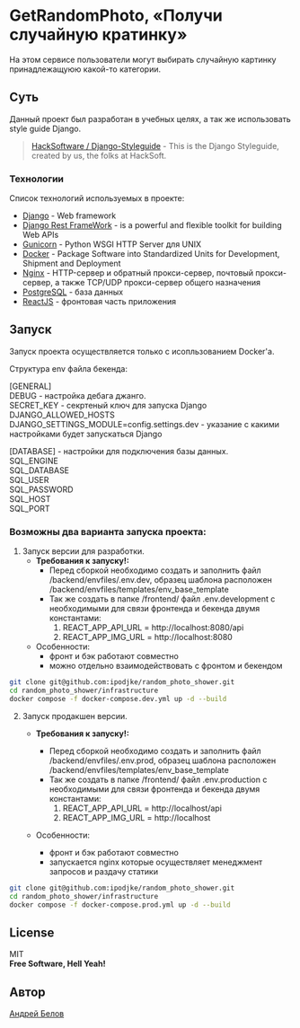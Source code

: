 # GetRandomPhoto, «Получи случайную кратинку»

На этом сервисе пользователи могут выбирать случайную картинку принадлежащуюю какой-то категории.

## Суть

Данный проект был разработан в учебных целях, а так же использовать style guide Django.
> [HackSoftware / Django-Styleguide](https://github.com/HackSoftware/Django-Styleguide?ysclid=ll9sdk8slt572212674) - This is the Django Styleguide, created by us, the folks at HackSoft.

### Технологии

Список технологий используемых в проекте:

- [Django](https://www.djangoproject.com/) - Web framework
- [Django Rest FrameWork](https://www.django-rest-framework.org/) - is a powerful and flexible toolkit for building Web APIs
- [Gunicorn](https://gunicorn.org/) - Python WSGI HTTP Server для UNIX
- [Docker](https://www.docker.com/) - Package Software into Standardized Units for Development, Shipment and Deployment
- [Nginx](https://nginx.org/ru/) - HTTP-сервер и обратный прокси-сервер, почтовый прокси-сервер, а также TCP/UDP прокси-сервер общего назначения
- [PostgreSQL](https://www.postgresql.org/) - база данных
- [ReactJS](https://reactjs.org) - фронтовая часть приложения

## Запуск
Запуск проекта осуществляется только с исопльзованием Docker'а.

Структура env файла бекенда:

[GENERAL]<br>
DEBUG - настройка дебага джанго.<br>
SECRET_KEY - секртеный ключ для запуска Django<br>
DJANGO_ALLOWED_HOSTS<br>
DJANGO_SETTINGS_MODULE=config.settings.dev - указание с какими настройками будет запускаться Django

[DATABASE] - настройки для подключения базы данных.<br>
SQL_ENGINE<br>
SQL_DATABASE<br>
SQL_USER<br>
SQL_PASSWORD<br>
SQL_HOST<br>
SQL_PORT<br>


### Возможны два варианта запуска проекта:

1) Запуск версии для разработки.
    - **Требования к запуску!:**
        - Перед сборкой необходимо создать и заполнить файл /backend/envfiles/.env.dev,
          образец шаблона расположен /backend/envfiles/templates/env_base_template
        - Так же создать в папке /frontend/ файл .env.development с необходимыми 
          для связи фронтенда и бекенда двумя константами:
          1) REACT_APP_API_URL = http://localhost:8080/api
          2) REACT_APP_IMG_URL = http://localhost:8080
    - Особенности:
        - фронт и бэк работают совместно
        - можно отдельно взаимодействовать с фронтом и бекендом

```sh
git clone git@github.com:ipodjke/random_photo_shower.git
cd random_photo_shower/infrastructure
docker compose -f docker-compose.dev.yml up -d --build    
```

2) Запуск продакшен версии.
    - **Требования к запуску!:**
        - Перед сборкой необходимо создать и заполнить файл /backend/envfiles/.env.prod,
          образец шаблона расположен /backend/envfiles/templates/env_base_template
        - Так же создать в папке /frontend/ файл .env.production с необходимыми 
          для связи фронтенда и бекенда двумя константами:
          1) REACT_APP_API_URL = http://localhost/api
          2) REACT_APP_IMG_URL = http://localhost

    - Особенности:
        - фронт и бэк работают совместно
        - запускается nginx которые осуществляет менеджмент запросов
          и раздачу статики

```sh
git clone git@github.com:ipodjke/random_photo_shower.git
cd random_photo_shower/infrastructure
docker compose -f docker-compose.prod.yml up -d --build    
```

## License
MIT<br>
**Free Software, Hell Yeah!**

## Автор

[Андрей Белов](https://github.com/ipodjke)